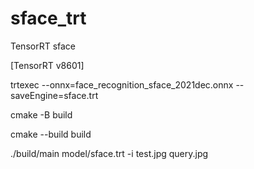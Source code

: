 # sface_trt
TensorRT sface

[TensorRT v8601] 


trtexec --onnx=face_recognition_sface_2021dec.onnx --saveEngine=sface.trt

cmake -B build

cmake --build build

./build/main model/sface.trt -i test.jpg query.jpg 

